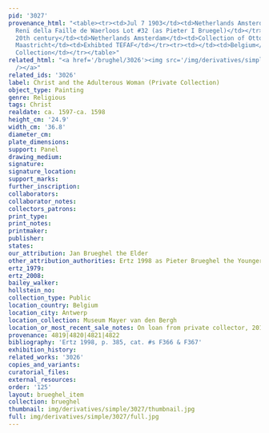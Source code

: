 ```yaml
---
pid: '3027'
provenance_html: "<table><tr><td>Jul 7 1903</td><td>Netherlands Amsterdam</td><td>Sale
  Renï della Faille de Waerloos Lot #32 (as Pieter I Bruegel)</td></tr><tr><td>Early
  20th century</td><td>Netherlands Amsterdam</td><td>Collection of Otto Lanz</td></tr><tr><td>2013</td><td>Netherlands
  Maastricht</td><td>Exhibted TEFAF</td></tr><tr><td></td><td>Belgium</td><td>Private
  Collection</td></tr></table>"
related_html: "<a href='/brughel/3026'><img src='/img/derivatives/simple/3026/thumbnail.jpg'
  /></a>"
related_ids: '3026'
label: Christ and the Adulterous Woman (Private Collection)
object_type: Painting
genre: Religious
tags: Christ
realdate: ca. 1597-ca. 1598
height_cm: '24.9'
width_cm: '36.8'
diameter_cm: 
plate_dimensions: 
support: Panel
drawing_medium: 
signature: 
signature_location: 
support_marks: 
further_inscription: 
collaborators: 
collaborator_notes: 
collectors_patrons: 
print_type: 
print_notes: 
printmaker: 
publisher: 
states: 
our_attribution: Jan Brueghel the Elder
other_attribution_authorities: Ertz 1998 as Pieter Brueghel the Younger
ertz_1979: 
ertz_2008: 
bailey_walker: 
hollstein_no: 
collection_type: Public
location_country: Belgium
location_city: Antwerp
location_collection: Museum Mayer van den Bergh
location_or_most_recent_sale_notes: On loan from private collector, 2014-17
provenance: 4819|4820|4821|4822
bibliography: 'Ertz 1998, p. 385, cat. #s F366 & F367'
exhibition_history: 
related_works: '3026'
copies_and_variants: 
curatorial_files: 
external_resources: 
order: '125'
layout: brueghel_item
collection: brueghel
thumbnail: img/derivatives/simple/3027/thumbnail.jpg
full: img/derivatives/simple/3027/full.jpg
---
```

